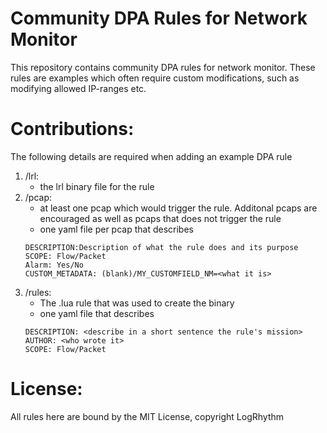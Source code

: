 # Community DPA Rules for Network Monitor
This repository contains community DPA rules for network monitor. These rules are examples which often require custom modifications, such as modifying allowed IP-ranges etc. 

# Contributions: 
The following details are required when adding an example DPA rule

1. /lrl: 
   * the lrl binary file for the rule
2. /pcap:  
    * at least one pcap which would trigger the rule. Additonal pcaps are encouraged as well as pcaps that does not trigger the rule
    * one yaml file per pcap that describes
    ```
    DESCRIPTION:Description of what the rule does and its purpose
    SCOPE: Flow/Packet
    Alarm: Yes/No
    CUSTOM_METADATA: (blank)/MY_CUSTOMFIELD_NM=<what it is>
    ```
3.  /rules:
    * The .lua rule that was used to create the binary
    * one yaml file that describes
    ```
    DESCRIPTION: <describe in a short sentence the rule's mission>
    AUTHOR: <who wrote it>
    SCOPE: Flow/Packet
    ```


# License:
All rules here are bound by the MIT License, copyright LogRhythm


